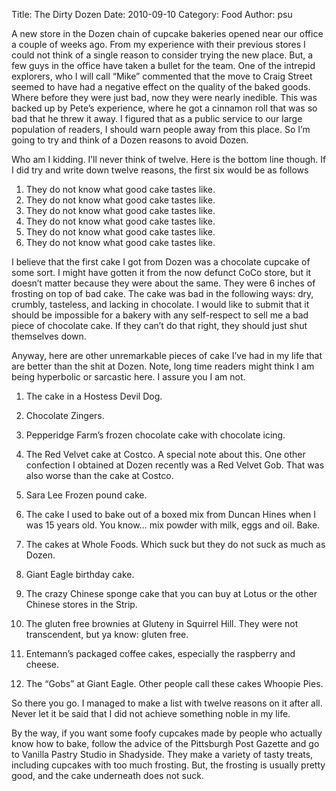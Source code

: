 Title: The Dirty Dozen
Date: 2010-09-10
Category: Food
Author: psu

A new store in the Dozen chain of cupcake bakeries opened near our office a couple of weeks ago. From my experience with their previous stores I could not think of a single reason to consider trying the new place. But, a few guys in the office have taken a bullet for the team. One of the intrepid explorers, who I will call “Mike” commented that the move to Craig Street seemed to have had a negative effect on the quality of the baked goods. Where before they were just bad, now they were nearly inedible. This was backed up by Pete’s experience, where he got a cinnamon roll that was so bad that he threw it away. I figured that as a public service to our large population of readers, I should warn people away from this place. So I’m going to try and think of a Dozen reasons to avoid Dozen.

Who am I kidding. I’ll never think of twelve. Here is the bottom line though. If I did try and write down twelve reasons, the first six would be as follows

1. They do not know what good cake tastes like. 
2. They do not know what good cake tastes like. 
3. They do not know what good cake tastes like. 
4. They do not know what good cake tastes like. 
5. They do not know what good cake tastes like. 
6. They do not know what good cake tastes like.

I believe that the first cake I got from Dozen was a chocolate cupcake of some sort. I might have gotten it from the now defunct CoCo store, but it doesn’t matter because they were about the same. They were 6 inches of frosting on top of bad cake. The cake was bad in the following ways: dry, crumbly, tasteless, and lacking in chocolate. I would like to submit that it should be impossible for a bakery with any self-respect to sell me a bad piece of chocolate cake. If they can’t do that right, they should just shut themselves down.

Anyway, here are other unremarkable pieces of cake I’ve had in my life that are better than the shit at Dozen. Note, long time readers might think I am being hyperbolic or sarcastic here. I assure you I am not.

1. The cake in a Hostess Devil Dog.

2. Chocolate Zingers.

3. Pepperidge Farm’s frozen chocolate cake with chocolate icing.

4. The Red Velvet cake at Costco. A special note about this. One other confection I obtained at Dozen recently was a Red Velvet Gob. That was also worse than the cake at Costco.

5. Sara Lee Frozen pound cake.

6. The cake I used to bake out of a boxed mix from Duncan Hines when I was 15 years old. You know… mix powder with milk, eggs and oil. Bake.

7. The cakes at Whole Foods. Which suck but they do not suck as much as Dozen.

8. Giant Eagle birthday cake.

9. The crazy Chinese sponge cake that you can buy at Lotus or the other Chinese stores in the Strip.

10. The gluten free brownies at Gluteny in Squirrel Hill. They were not transcendent, but ya know: gluten free.

11. Entemann’s packaged coffee cakes, especially the raspberry and cheese.

12. The “Gobs” at Giant Eagle. Other people call these cakes Whoopie Pies.

So there you go. I managed to make a list with twelve reasons on it after all. Never let it be said that I did not achieve something noble in my life.

By the way, if you want some foofy cupcakes made by people who actually know how to bake, follow the advice of the Pittsburgh Post Gazette and go to Vanilla Pastry Studio in Shadyside. They make a variety of tasty treats, including cupcakes with too much frosting. But, the frosting is usually pretty good, and the cake underneath does not suck.